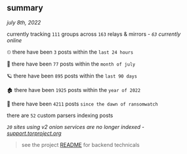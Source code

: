 
## summary
_july 8th, 2022_

currently tracking `111` groups across `163` relays & mirrors - _`63` currently online_

⏲ there have been `3` posts within the `last 24 hours`

🦈 there have been `77` posts within the `month of july`

🪐 there have been `895` posts within the `last 90 days`

🏚 there have been `1925` posts within the `year of 2022`

🦕 there have been `4211` posts `since the dawn of ransomwatch`

there are `52` custom parsers indexing posts

_`20` sites using v2 onion services are no longer indexed - [support.torproject.org](https://support.torproject.org/onionservices/v2-deprecation/)_

> see the project [README](https://github.com/joshhighet/ransomwatch#ransomwatch--) for backend technicals
